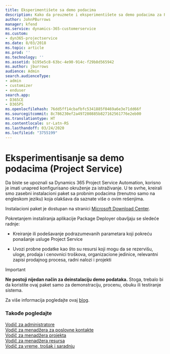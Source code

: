 ```yaml
---
title: Eksperimentišete sa demo podacima
description: Kako da preuzmete i eksperimentišete sa demo podacima za Project Service Automation.
author: JohnPBurrows
manager: kfend
ms.service: dynamics-365-customerservice
ms.custom:
- dyn365-projectservice
ms.date: 8/03/2018
ms.topic: article
ms.prod: ''
ms.technology: ''
ms.assetid: b195e5c8-63bc-4e90-914c-f29b8d565942
ms.author: jburrows
audience: Admin
search.audienceType:
- admin
- customizer
- enduser
search.app:
- D365CE
- D365PS
ms.openlocfilehash: 76dd5ff14cbafbfc5341885f0469a6e3e71dd66f
ms.sourcegitcommit: 8c786230ef2a497280885b827162561776e2eb00
ms.translationtype: HT
ms.contentlocale: sr-Latn-RS
ms.lasthandoff: 03/24/2020
ms.locfileid: "3755199"
---
```

# <a name="experiment-with-demo-data-project-service"></a>Eksperimentisanje sa demo podacima (Project Service)

Da biste se upoznali sa Dynamics 365 Project Service Automation, korisno je imati unapred konfigurisano okruženje za istraživanje. U te svrhe, kreirali smo zasebni instalacioni paket sa probnim podacima (trenutno samo na engleskom jeziku) koja olakšava da saznate više o ovim rešenjima. 

Instalacioni paket je dostupan na stranici [Microsoft Download Center](https://go.microsoft.com/fwlink/?linkid=859966).  

Pokretanjem instaliranja aplikacije Package Deployer obavljaju se sledeće radnje: 
  
-   Kreiranje ili podešavanje podrazumevanih parametara koji pokreću ponašanje usluge Project Service  
  
-   Uvozi probne podatke kao što su resursi koji mogu da se rezervišu, uloge, prodaja i cenovnici troškova, organizacione jedinice, relevantni zapisi prodajnog procesa, radni nalozi i projekti    
  
> [!IMPORTANT]
> **Ne postoji nijedan način za deinstalaciju demo podataka.** Stoga, trebalo bi da koristite ovaj paket samo za demonstraciju, procenu, obuku ili testiranje sistema.

Za više informacija pogledajte ovaj [blog](https://blogs.msdn.microsoft.com/crm/2017/10/24/microsoft-dynamics-365-for-field-service-and-project-service-automation-sample-data).





  
### <a name="see-also"></a>Takođe pogledajte  
 [Vodič za administratore](../project-service/admin-guide.md)   
 [Vodič za menadžera za poslovne kontakte](../project-service/account-manager-guide.md)   
 [Vodič za menadžera projekta](../project-service/project-manager-guide.md)   
 [Vodič za menadžera resursa](../project-service/resource-manager-guide.md)   
 [Vodič za vreme, trošak i saradnju](../project-service/time-expense-collaboration-guide.md)
